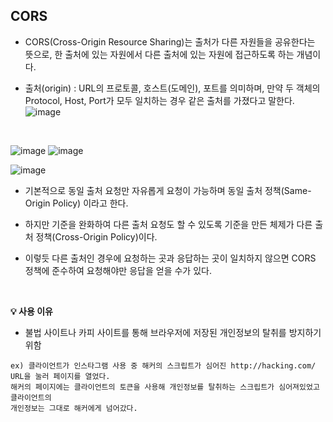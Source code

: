 ## CORS
- CORS(Cross-Origin Resource Sharing)는 출처가 다른 자원들을 공유한다는 뜻으로, 한 출처에 있는 자원에서 다른 출처에 있는 자원에 접근하도록 하는 개념이다.

- 출처(origin) : URL의 프로토콜, 호스트(도메인), 포트를 의미하며,  만약 두 객체의 Protocol, Host, Port가 모두 일치하는 
경우 같은 출처를 가졌다고 말한다.
![image](https://github.com/bjsystems/rnd/assets/121341413/a3d72ead-9a9a-4221-806b-38bf4c792f3c)
<br>

![image](https://github.com/bjsystems/rnd/assets/121341413/5a036893-5e49-4946-b954-a255347e6dbd)
![image](https://github.com/bjsystems/rnd/assets/121341413/047ca7c9-b832-4417-893d-8375b77bcfc6)
<br>


![image](https://github.com/bjsystems/rnd/assets/121341413/05622dad-667c-47ad-9328-6e18ea027e1e)
<br>

- 기본적으로 동일 출처 요청만 자유롭게 요청이 가능하며 동일 출처 정책(Same-Origin Policy) 이라고 한다.
- 하지만 기준을 완화하여 다른 출처 요청도 할 수 있도록 기준을 만든 체제가 다른 출처 정책(Cross-Origin Policy)이다.


- 이렇듯 다른 출처인 경우에 요청하는 곳과 응답하는 곳이 일치하지 않으면 CORS 정책에 준수하여 요청해야만 
응답을 얻을 수가 있다.
<br>

**💡 사용 이유**
- 불법 사이트나 카피 사이트를 통해 브라우저에 저장된 개인정보의 탈취를 방지하기 위함
```
ex) 클라이언트가 인스타그램 사용 중 해커의 스크립트가 심어진 http://hacking.com/ URL을 눌러 페이지를 열었다. 
해커의 페이지에는 클라이언트의 토큰을 사용해 개인정보를 탈취하는 스크립트가 심어져있었고 클라이언트의 
개인정보는 그대로 해커에게 넘어갔다.
```